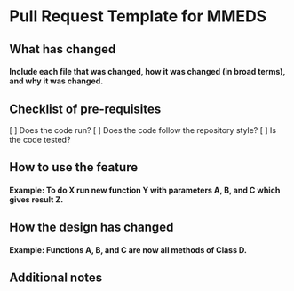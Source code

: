 # Pull Request Template for MMEDS

## What has changed
#### Include each file that was changed, how it was changed (in broad terms), and why it was changed.

## Checklist of pre-requisites
[ ] Does the code run?
[ ] Does the code follow the repository style?
[ ] Is the code tested?

## How to use the feature
#### Example: To do X run new function Y with parameters A, B, and C which gives result Z.

## How the design has changed
#### Example: Functions A, B, and C are now all methods of Class D.

## Additional notes

